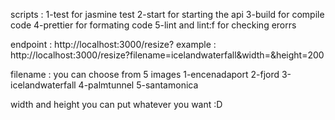 scripts :
1-test for jasmine test
2-start for starting the api
3-build for compile code
4-prettier for formating code
5-lint and lint:f for checking erorrs

endpoint :
http://localhost:3000/resize?
example : http://localhost:3000/resize?filename=icelandwaterfall&width=&height=200

filename : you can choose from 5 images
1-encenadaport
2-fjord
3-icelandwaterfall
4-palmtunnel
5-santamonica

width and height you can put whatever you want :D
